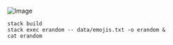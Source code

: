 ![Image](example.png)

    stack build
    stack exec erandom -- data/emojis.txt -o erandom &
    cat erandom
